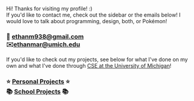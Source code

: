 Hi! Thanks for visiting my profile! :)<br>
If you'd like to contact me, check out the sidebar or the emails below! I would love to talk about programming, design, both, or Pokémon!

### 💌 ethanm938@gmail.com<br> ✉️ethanmar@umich.edu

If you'd like to check out my projects, see below for what I've done on my own and what I've done through [CSE at the University of Michigan](https://cse.engin.umich.edu)!

### ⭐️ [Personal Projects](https://github.com/BaBingoBango/BaBingoBango/blob/main/personal%20projects.md) ⭐️<br>📚 [School Projects](https://github.com/BaBingoBango/BaBingoBango/blob/main/school%20projects.md) 📚

<!---
BaBingoBango/BaBingoBango is a ✨ special ✨ repository because its `README.md` (this file) appears on your GitHub profile.
You can click the Preview link to take a look at your changes.
--->
